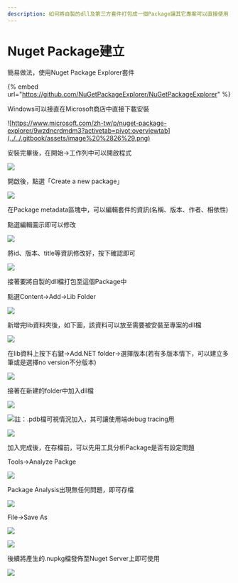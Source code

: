 ```yaml
---
description: 如何將自製的dll及第三方套件打包成一個Package讓其它專案可以直接使用
---
```


# Nuget Package建立

簡易做法，使用Nuget Package Explorer套件

{% embed url="https://github.com/NuGetPackageExplorer/NuGetPackageExplorer" %}

Windows可以接直在Microsoft商店中直接下載安裝

![https://www.microsoft.com/zh-tw/p/nuget-package-explorer/9wzdncrdmdm3?activetab=pivot:overviewtab](../../.gitbook/assets/image%20%2826%29.png)

安裝完畢後，在開始→工作列中可以開啟程式

![](../../.gitbook/assets/image%20%2852%29.png)

開啟後，點選「Create a new package」

![](../../.gitbook/assets/image%20%28423%29.png)

在Package metadata區塊中，可以編輯套件的資訊\(名稱、版本、作者、相依性\)

點選編輯圖示即可以修改

![](../../.gitbook/assets/image%20%28125%29.png)

將id、版本、title等資訊修改好，按下確認即可

![](../../.gitbook/assets/image%20%28170%29.png)

接著要將自製的dll檔打包至這個Package中

點選Content→Add→Lib Folder

![](../../.gitbook/assets/image%20%2822%29.png)

新增完lib資料夾後，如下圖，該資料可以放至需要被安裝至專案的dll檔

![](../../.gitbook/assets/image%20%2887%29.png)

在lib資料上按下右鍵→Add.NET folder→選擇版本\(若有多版本情下，可以建立多筆或是選擇no version不分版本\)

![](../../.gitbook/assets/image%20%28171%29.png)

接著在新建的folder中加入dll檔

![](../../.gitbook/assets/image%20%2869%29.png)

![&#x8A3B;&#xFF1A;.pdb&#x6A94;&#x53EF;&#x8996;&#x60C5;&#x6CC1;&#x52A0;&#x5165;&#xFF0C;&#x5176;&#x53EF;&#x8B93;&#x4F7F;&#x7528;&#x7AEF;debug tracing&#x7528;](../../.gitbook/assets/image%20%28227%29.png)

![](../../.gitbook/assets/image%20%28322%29.png)

加入完成後，在存檔前，可以先用工具分析Package是否有設定問題

Tools→Analyze Packge

![](../../.gitbook/assets/image%20%28180%29.png)

Package Analysis出現無任何問題，即可存檔

![](../../.gitbook/assets/image%20%28334%29.png)

File→Save As

![](../../.gitbook/assets/image%20%2816%29.png)

![](../../.gitbook/assets/image%20%28214%29.png)

後續將產生的.nupkg檔發佈至Nuget Server上即可使用

![](../../.gitbook/assets/image%20%28135%29.png)

